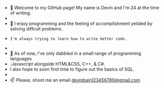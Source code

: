 - 👋 Welcome to my GitHub page!  My name is Devin and I'm 24 at the time of writing.
- 
- 👀 I enjoy programming and the feeling of accomplishment yeilded by solving diffcult problems.
-     I'm always trying to learn how to write better code.
- 
- 🌱 As of now, I've only dabbled in a small range of programming languages
-    :Javascript alongside HTML&CSS, C++, & C#.
-    I also hope to soon find time to figure out the basics of SQL.
-    
- 📫 Please, shoot me an email devinbain123456789@gmail.com
